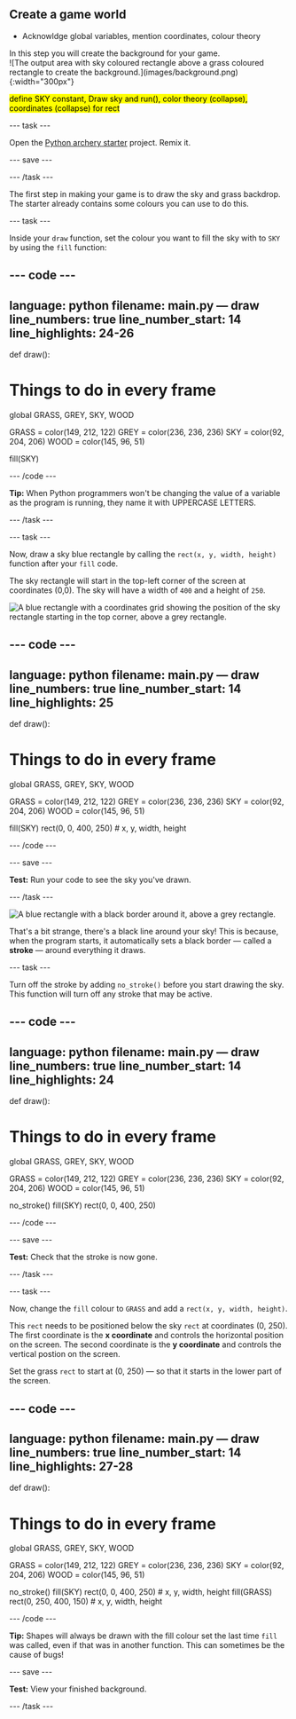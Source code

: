 ## Create a game world

- Acknowldge global variables, mention coordinates, colour theory

<div style="display: flex; flex-wrap: wrap">
<div style="flex-basis: 200px; flex-grow: 1; margin-right: 15px;">
In this step you will create the background for your game.
</div>
<div>
![The output area with sky coloured rectangle above a grass coloured rectangle to create the background.](images/background.png){:width="300px"}
</div>
</div>

<mark>define SKY constant, Draw sky and run(), color theory (collapse), coordinates (collapse) for rect</mark>

--- task ---

Open the [Python archery starter](https://trinket.io/python/bbcc44911d) project. Remix it.

--- save ---

--- /task ---

The first step in making your game is to draw the sky and grass backdrop. The starter already contains some colours you can use to do this.

--- task ---

Inside your `draw` function, set the colour you want to fill the sky with to `SKY` by using the `fill` function:

--- code ---
---
language: python
filename: main.py — draw
line_numbers: true
line_number_start: 14 
line_highlights: 24-26
---
def draw():
  # Things to do in every frame
  
  global GRASS, GREY, SKY, WOOD
  
  GRASS = color(149, 212, 122)
  GREY = color(236, 236, 236)
  SKY = color(92, 204, 206)
  WOOD = color(145, 96, 51)

  fill(SKY)


--- /code ---

**Tip:** When Python programmers won't be changing the value of a variable as the program is running, they name it with UPPERCASE LETTERS.

--- /task ---

--- task ---

Now, draw a sky blue rectangle by calling the `rect(x, y, width, height)` function after your `fill` code. 

The sky rectangle will start in the top-left corner of the screen at coordinates (0,0). The sky will have a width of `400` and a height of `250`.  

![A blue rectangle with a coordinates grid showing the position of the sky rectangle starting in the top corner, above a grey rectangle.](images/sky_coords.png)

--- code ---
---
language: python
filename: main.py — draw
line_numbers: true
line_number_start: 14 
line_highlights: 25
---
def draw():
  # Things to do in every frame
  
  global GRASS, GREY, SKY, WOOD
  
  GRASS = color(149, 212, 122)
  GREY = color(236, 236, 236)
  SKY = color(92, 204, 206)
  WOOD = color(145, 96, 51)

  fill(SKY)
  rect(0, 0, 400, 250) # x, y, width, height


--- /code ---

--- save ---

**Test:** Run your code to see the sky you've drawn.

--- /task ---

![A blue rectangle with a black border around it, above a grey rectangle.](images/sky_stroke.png)

That's a bit strange, there's a black line around your sky! This is because, when the program starts, it automatically sets a black border — called a **stroke** — around everything it draws.

--- task ---

Turn off the stroke by adding `no_stroke()` before you start drawing the sky. This function will turn off any stroke that may be active.

--- code ---
---
language: python
filename: main.py — draw
line_numbers: true
line_number_start: 14 
line_highlights: 24
---
def draw():
  # Things to do in every frame
  
  global GRASS, GREY, SKY, WOOD
  
  GRASS = color(149, 212, 122)
  GREY = color(236, 236, 236)
  SKY = color(92, 204, 206)
  WOOD = color(145, 96, 51)

  no_stroke()
  fill(SKY)
  rect(0, 0, 400, 250)


--- /code ---

--- save ---

**Test:** Check that the stroke is now gone.

--- /task ---

--- task ---

Now, change the `fill` colour to `GRASS` and add a `rect(x, y, width, height)`. 

This `rect` needs to be positioned below the sky `rect` at coordinates (0, 250). The first coordinate is the **x coordinate** and controls the horizontal position on the screen. The second coordinate is the **y coordinate** and controls the vertical postion on the screen. 

Set the grass `rect` to start at (0, 250) — so that it starts in the lower part of the screen.

--- code ---
---
language: python
filename: main.py — draw
line_numbers: true
line_number_start: 14 
line_highlights: 27-28
---
def draw():
  # Things to do in every frame
  
  global GRASS, GREY, SKY, WOOD
  
  GRASS = color(149, 212, 122)
  GREY = color(236, 236, 236)
  SKY = color(92, 204, 206)
  WOOD = color(145, 96, 51)

  no_stroke()
  fill(SKY)
  rect(0, 0, 400, 250) # x, y, width, height
  fill(GRASS)
  rect(0, 250, 400, 150) # x, y, width, height


--- /code ---

**Tip:** Shapes will always be drawn with the fill colour set the last time `fill` was called, even if that was in another function. This can sometimes be the cause of bugs!

--- save ---

**Test:** View your finished background.

--- /task ---
